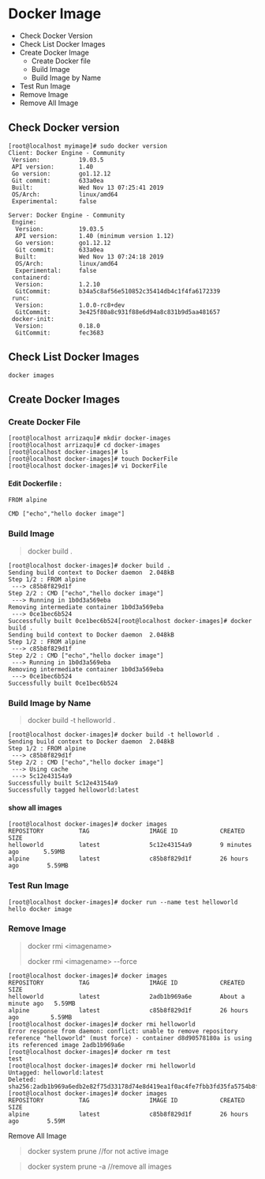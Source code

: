 # Docker Image

* Check Docker Version
* Check List Docker Images
* Create Docker Image
  * Create Docker file
  * Build Image
  * Build Image by Name
* Test Run Image
* Remove Image
* Remove All Image

## Check Docker version

```
[root@localhost myimage]# sudo docker version
Client: Docker Engine - Community
 Version:           19.03.5
 API version:       1.40
 Go version:        go1.12.12
 Git commit:        633a0ea
 Built:             Wed Nov 13 07:25:41 2019
 OS/Arch:           linux/amd64
 Experimental:      false

Server: Docker Engine - Community
 Engine:
  Version:          19.03.5
  API version:      1.40 (minimum version 1.12)
  Go version:       go1.12.12
  Git commit:       633a0ea
  Built:            Wed Nov 13 07:24:18 2019
  OS/Arch:          linux/amd64
  Experimental:     false
 containerd:
  Version:          1.2.10
  GitCommit:        b34a5c8af56e510852c35414db4c1f4fa6172339
 runc:
  Version:          1.0.0-rc8+dev
  GitCommit:        3e425f80a8c931f88e6d94a8c831b9d5aa481657
 docker-init:
  Version:          0.18.0
  GitCommit:        fec3683
```

## Check List Docker Images

```
docker images
```

## Create Docker Images

### Create Docker File

```
[root@localhost arrizaqu]# mkdir docker-images
[root@localhost arrizaqu]# cd docker-images
[root@localhost docker-images]# ls
[root@localhost docker-images]# touch DockerFile
[root@localhost docker-images]# vi DockerFile
```

#### Edit Dockerfile :

```
FROM alpine

CMD ["echo","hello docker image"]
```

### Build Image

> docker build .

```
[root@localhost docker-images]# docker build .
Sending build context to Docker daemon  2.048kB
Step 1/2 : FROM alpine
 ---> c85b8f829d1f
Step 2/2 : CMD ["echo","hello docker image"]
 ---> Running in 1b0d3a569eba
Removing intermediate container 1b0d3a569eba
 ---> 0ce1bec6b524
Successfully built 0ce1bec6b524[root@localhost docker-images]# docker build .
Sending build context to Docker daemon  2.048kB
Step 1/2 : FROM alpine
 ---> c85b8f829d1f
Step 2/2 : CMD ["echo","hello docker image"]
 ---> Running in 1b0d3a569eba
Removing intermediate container 1b0d3a569eba
 ---> 0ce1bec6b524
Successfully built 0ce1bec6b524
```

### Build Image by Name

> docker build -t helloworld .

```
[root@localhost docker-images]# docker build -t helloworld .
Sending build context to Docker daemon  2.048kB
Step 1/2 : FROM alpine
 ---> c85b8f829d1f
Step 2/2 : CMD ["echo","hello docker image"]
 ---> Using cache
 ---> 5c12e43154a9
Successfully built 5c12e43154a9
Successfully tagged helloworld:latest
```

#### show all images

```
[root@localhost docker-images]# docker images
REPOSITORY          TAG                 IMAGE ID            CREATED             SIZE
helloworld          latest              5c12e43154a9        9 minutes ago       5.59MB
alpine              latest              c85b8f829d1f        26 hours ago        5.59MB
```

### Test Run Image

```
[root@localhost docker-images]# docker run --name test helloworld
hello docker image
```

### Remove Image

> docker rmi &lt;imagename&gt;
>
> docker rmi &lt;imagename&gt; --force

```
[root@localhost docker-images]# docker images
REPOSITORY          TAG                 IMAGE ID            CREATED              SIZE
helloworld          latest              2adb1b969a6e        About a minute ago   5.59MB
alpine              latest              c85b8f829d1f        26 hours ago         5.59MB
[root@localhost docker-images]# docker rmi helloworld
Error response from daemon: conflict: unable to remove repository reference "helloworld" (must force) - container d8d90578180a is using its referenced image 2adb1b969a6e
[root@localhost docker-images]# docker rm test
test
[root@localhost docker-images]# docker rmi helloworld
Untagged: helloworld:latest
Deleted: sha256:2adb1b969a6edb2e82f75d33178d74e8d419ea1f0ac4fe7fbb3fd35fa5754b8f
[root@localhost docker-images]# docker images
REPOSITORY          TAG                 IMAGE ID            CREATED             SIZE
alpine              latest              c85b8f829d1f        26 hours ago        5.59M
```

Remove All Image

> docker system prune   //for not active image

> docker system prune -a //remove all images



